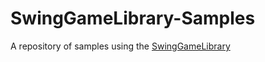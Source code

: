 # SwingGameLibrary-Samples
A repository of samples using the [SwingGameLibrary](https://github.com/davidkroukamp/swinggamelibrary)

